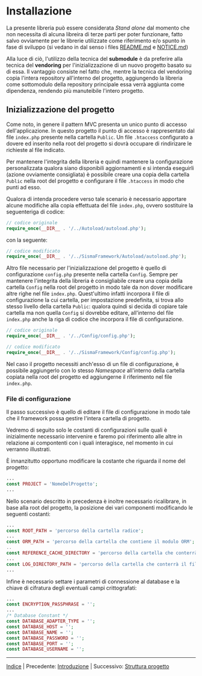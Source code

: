 # Installazione

La presente libreria può essere considerata *Stand alone* dal momento che non necessita di alcuna libreira di terze parti per poter funzionare, fatto salvo ovviamente per le librerie utilizzate come riferimento e/o spunto in fase di sviluppo (si vedano in dal senso i files [README.md](../README.md) e [NOTICE.md](../NOTICE.md))

Alla luce di ciò, l'utilizzo della tecnica del **submodule** è da preferire alla tecnica del **vendoring** per l'inizializzazione di un nuovo progetto basato su di essa. Il vantaggio consiste nel fatto che, mentre la tecnica del vendoring copia l'intera repository all'interno del progetto, aggiungendo la libreria come sottomodulo della repository principale essa verrà aggiunta come dipendenza, rendendo più manuteibile l'intero progetto.

## Inizializzazione del progetto

Come noto, in genere il pattern MVC presenta un unico punto di accesso dell'applicazione. In questo progetto il punto di accesso è rappresentato dal file `index.php` presente nella cartella `Public`. Un file `.htaccess` configurato a dovere ed inserito nella root del progetto si dovrà occupare di rindirizare le richieste al file indicato.

Per mantenere l'integrita della libreria e quindi mantenere la configurazione personalizzata qualora siano disponibili aggiornamenti e si intenda eseguirli (azione ovviamente consigliata) è possibile creare una copia della cartella `Public` nella root del progetto e configurare il file `.htaccess` in modo che punti ad esso.

Qualora di intenda procedere verso tale scenario è necessario apportare alcune modifiche alla copia effettuata del file `index.php`, ovvero sostituire la seguenteriga di codice:

```php
// codice originale
require_once(__DIR__ . '/../Autoload/autoload.php');
```

con la seguente:

```php
// codice modificato
require_once(__DIR__ . '/../SismaFramework/Autoload/autoload.php');
```

Altro file necessario per l'inizializzazione del progetto è quello di configurazione `config.php` presente nella cartella `Config`. Sempre per mantenere l'integrita della libreria è consigliabile creare una copia della cartella `Config` nella root del progetto in modo tale da non dover modificare altre righe nel file `index.php`. Quest'ultimo infatti incorpora il file di configurazione la cui cartella, per impostazione predefinita, si trova allo stesso livello della cartella `Public`: qualora quindi si decida di copiare tale cartella ma non quella `Config` si dovrebbe editare, all'interno del file `index.php` anche la riga di codice che incorpora il file di configurazione.

```php
// codice originale
require_once(__DIR__ . '/../Config/config.php');

// codice modificato
require_once(__DIR__ . '/../SismaFramework/Config/config.php');
```

Nel caso il progetto necessiti anch'esso di un file di configurazione, è possibile aggiungerlo con lo stesso *Namespace* all'interno della cartella copiata nella root del progetto ed aggiungerne il riferimento nel file `index.php`.

### File di configurazione

Il passo successivo è quello di editare il file di configurazione in modo tale che il framework possa gestire l'intera cartella di progetto.

Vedremo di seguito solo le costanti di configurazioni sulle quali è inizialmente necessario  intervenire e faremo poi riferimento alle altre in relazione ai compontenti con i quali interagisce, nel momento in cui verranno illustrati.

È innanzitutto opportuno modificare la costante che riguarda il nome del progetto:

```php
...
const PROJECT = 'NomeDelProgetto';
...
```

Nello scenario descritto in precedenza è inoltre necessario ricalibrare, in base alla root del progetto, la posizione dei vari componenti modificando le seguenti costanti:

```php
...
const ROOT_PATH = 'percorso della cartella radice';
...
const ORM_PATH = 'percorso della cartella che contiene il modulo ORM';
..
const REFERENCE_CACHE_DIRECTORY = 'percorso della cartella che conterrà la cache delle referenze';
...
const LOG_DIRECTORY_PATH = 'percorso della cartella che conterrà il file di log';
...
```

Infine è necessario settare i parametri di connessione al database e la chiave di cifratura degli eventuali campi crittografati:

```php
...
const ENCRYPTION_PASSPHRASE = '';
...
/* Database Constant */
const DATABASE_ADAPTER_TYPE = '';
const DATABASE_HOST = '';
const DATABASE_NAME = '';
const DATABASE_PASSWORD = '';
const DATABASE_PORT = '';
const DATABASE_USERNAME = '';
```

---

[Indice](index.md) | Precedente: [Introduzione](introduction.md) | Successivo: [Struttura progetto](project-folder-structure.md)

